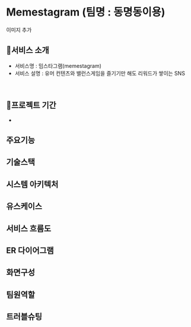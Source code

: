 # Memestagram (팀명 : 동명동이용)
이미지 추가

## 👀서비스 소개
* 서비스명 : 밈스타그램(memestagram)
* 서비스 설명 : 유머 컨텐츠와 밸런스게임을 즐기기만 해도 리워드가 쌓이는 SNS
<br>

## 📅프로젝트 기간
* 

## 주요기능


## 기술스택


## 시스템 아키텍처


## 유스케이스


## 서비스 흐름도


## ER 다이어그램


## 화면구성


## 팀원역할


## 트러블슈팅
